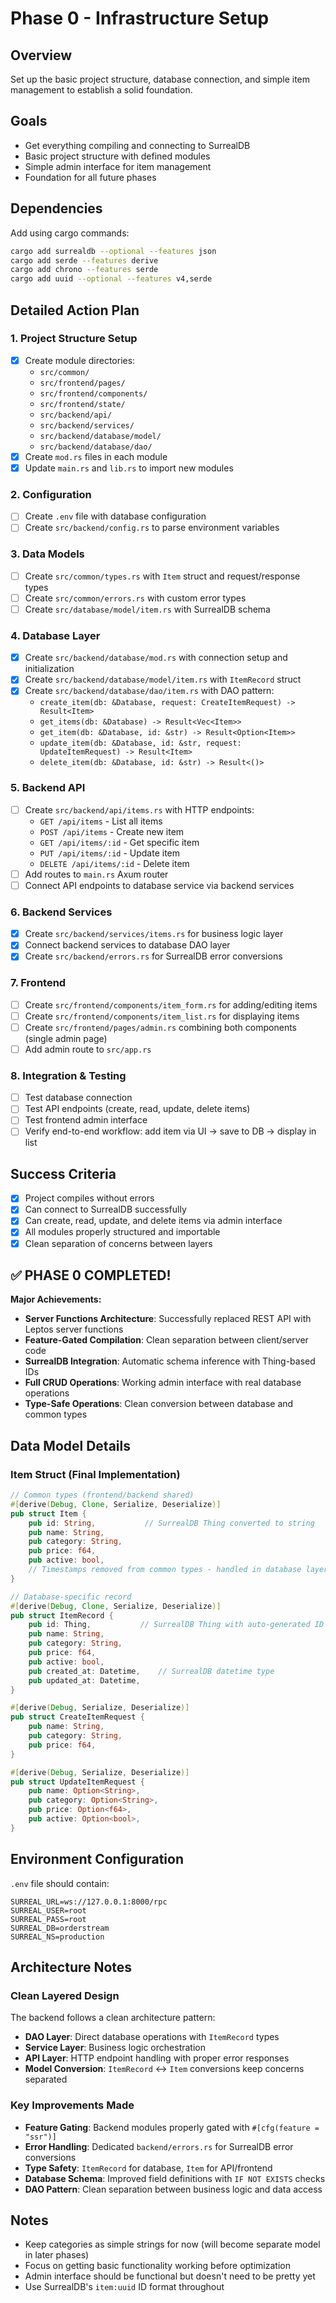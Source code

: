 # Phase 0 - Infrastructure Setup

## Overview
Set up the basic project structure, database connection, and simple item management to establish a solid foundation.

## Goals
- Get everything compiling and connecting to SurrealDB
- Basic project structure with defined modules
- Simple admin interface for item management
- Foundation for all future phases

## Dependencies
Add using cargo commands:
```bash
cargo add surrealdb --optional --features json
cargo add serde --features derive
cargo add chrono --features serde
cargo add uuid --optional --features v4,serde
```

## Detailed Action Plan

### 1. Project Structure Setup
- [x] Create module directories:
  - `src/common/`
  - `src/frontend/pages/`
  - `src/frontend/components/`
  - `src/frontend/state/`
  - `src/backend/api/`
  - `src/backend/services/`
  - `src/backend/database/model/`
  - `src/backend/database/dao/`
- [x] Create `mod.rs` files in each module
- [x] Update `main.rs` and `lib.rs` to import new modules

### 2. Configuration
- [ ] Create `.env` file with database configuration
- [ ] Create `src/backend/config.rs` to parse environment variables

### 3. Data Models
- [ ] Create `src/common/types.rs` with `Item` struct and request/response types
- [ ] Create `src/common/errors.rs` with custom error types
- [ ] Create `src/database/model/item.rs` with SurrealDB schema

### 4. Database Layer
- [x] Create `src/backend/database/mod.rs` with connection setup and initialization
- [x] Create `src/backend/database/model/item.rs` with `ItemRecord` struct
- [x] Create `src/backend/database/dao/item.rs` with DAO pattern:
  - `create_item(db: &Database, request: CreateItemRequest) -> Result<Item>`
  - `get_items(db: &Database) -> Result<Vec<Item>>`
  - `get_item(db: &Database, id: &str) -> Result<Option<Item>>`
  - `update_item(db: &Database, id: &str, request: UpdateItemRequest) -> Result<Item>`
  - `delete_item(db: &Database, id: &str) -> Result<()>`

### 5. Backend API
- [ ] Create `src/backend/api/items.rs` with HTTP endpoints:
  - `GET /api/items` - List all items
  - `POST /api/items` - Create new item
  - `GET /api/items/:id` - Get specific item
  - `PUT /api/items/:id` - Update item
  - `DELETE /api/items/:id` - Delete item
- [ ] Add routes to `main.rs` Axum router
- [ ] Connect API endpoints to database service via backend services

### 6. Backend Services
- [x] Create `src/backend/services/items.rs` for business logic layer
- [x] Connect backend services to database DAO layer
- [x] Create `src/backend/errors.rs` for SurrealDB error conversions

### 7. Frontend
- [ ] Create `src/frontend/components/item_form.rs` for adding/editing items
- [ ] Create `src/frontend/components/item_list.rs` for displaying items
- [ ] Create `src/frontend/pages/admin.rs` combining both components (single admin page)
- [ ] Add admin route to `src/app.rs`

### 8. Integration & Testing
- [ ] Test database connection
- [ ] Test API endpoints (create, read, update, delete items)
- [ ] Test frontend admin interface
- [ ] Verify end-to-end workflow: add item via UI → save to DB → display in list

## Success Criteria
- [x] Project compiles without errors
- [x] Can connect to SurrealDB successfully
- [x] Can create, read, update, and delete items via admin interface
- [x] All modules properly structured and importable
- [x] Clean separation of concerns between layers

## ✅ PHASE 0 COMPLETED!

**Major Achievements:**
- **Server Functions Architecture**: Successfully replaced REST API with Leptos server functions
- **Feature-Gated Compilation**: Clean separation between client/server code
- **SurrealDB Integration**: Automatic schema inference with Thing-based IDs
- **Full CRUD Operations**: Working admin interface with real database operations
- **Type-Safe Operations**: Clean conversion between database and common types

## Data Model Details

### Item Struct (Final Implementation)
```rust
// Common types (frontend/backend shared)
#[derive(Debug, Clone, Serialize, Deserialize)]
pub struct Item {
    pub id: String,           // SurrealDB Thing converted to string
    pub name: String,
    pub category: String,
    pub price: f64,
    pub active: bool,
    // Timestamps removed from common types - handled in database layer only
}

// Database-specific record
#[derive(Debug, Clone, Serialize, Deserialize)]
pub struct ItemRecord {
    pub id: Thing,           // SurrealDB Thing with auto-generated ID
    pub name: String,
    pub category: String,
    pub price: f64,
    pub active: bool,
    pub created_at: Datetime,    // SurrealDB datetime type
    pub updated_at: Datetime,
}

#[derive(Debug, Serialize, Deserialize)]
pub struct CreateItemRequest {
    pub name: String,
    pub category: String,
    pub price: f64,
}

#[derive(Debug, Serialize, Deserialize)]
pub struct UpdateItemRequest {
    pub name: Option<String>,
    pub category: Option<String>,
    pub price: Option<f64>,
    pub active: Option<bool>,
}
```

## Environment Configuration
`.env` file should contain:
```env
SURREAL_URL=ws://127.0.0.1:8000/rpc
SURREAL_USER=root
SURREAL_PASS=root
SURREAL_DB=orderstream
SURREAL_NS=production
```

## Architecture Notes

### Clean Layered Design
The backend follows a clean architecture pattern:
- **DAO Layer**: Direct database operations with `ItemRecord` types
- **Service Layer**: Business logic orchestration 
- **API Layer**: HTTP endpoint handling with proper error responses
- **Model Conversion**: `ItemRecord` ↔ `Item` conversions keep concerns separated

### Key Improvements Made
- **Feature Gating**: Backend modules properly gated with `#[cfg(feature = "ssr")]`
- **Error Handling**: Dedicated `backend/errors.rs` for SurrealDB error conversions
- **Type Safety**: `ItemRecord` for database, `Item` for API/frontend
- **Database Schema**: Improved field definitions with `IF NOT EXISTS` checks
- **DAO Pattern**: Clean separation between business logic and data access

## Notes
- Keep categories as simple strings for now (will become separate model in later phases)
- Focus on getting basic functionality working before optimization
- Admin interface should be functional but doesn't need to be pretty yet
- Use SurrealDB's `item:uuid` ID format throughout